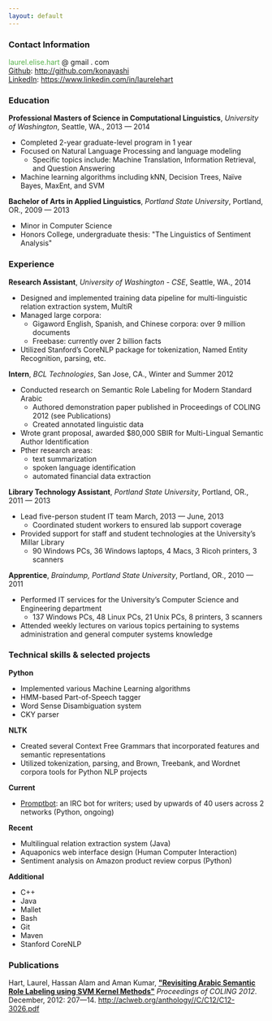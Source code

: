 ```yaml
---
layout: default
---
```


<h3>Contact Information</h3>

<p><span style="color:#59B34C">laurel.elise.hart</span> &#64; gmail &#46; com</a><br />
<a href="http://github.com/konayashi">Github</a>: <a href="http://github.com/konayashi">http://github.com/konayashi</a><br />
<a href="https://www.linkedin.com/in/laurelehart">LinkedIn</a>: <a href="https://www.linkedin.com/in/laurelehart">https://www.linkedin.com/in/laurelehart</a></p>

<h3>Education</h3>

<p><strong>Professional Masters of Science in Computational Linguistics</strong>, <i>University of Washington</i>, Seattle, WA.,  2013 &mdash; 2014  <br />
<ul>
<li>Completed 2-year graduate-level program in 1 year</li>
<li>Focused on Natural Language Processing and language modeling
	<ul>
	<li> Specific topics include: Machine Translation, Information Retrieval, and Question Answering</li>
	</ul>
</li>
<li>Machine learning algorithms including kNN, Decision Trees, Naïve Bayes, MaxEnt, and SVM</li>
</ul>
<strong>Bachelor of Arts in Applied Linguistics</strong>, <i>Portland State University</i>, Portland, OR.,  2009 &mdash; 2013<br />
<ul>
<li>Minor in Computer Science</li>
<li>Honors College, undergraduate thesis: "The Linguistics of Sentiment Analysis"</li>
</ul>
</p>

<h3>Experience</h3>

<p><strong>Research Assistant</strong>, <i>University of Washington - CSE</i>, Seattle, WA.,  2014 <br />
<ul>
<li>Designed and implemented training data pipeline for multi-linguistic relation extraction system, MultiR</li>
<li>Managed large corpora:
	<ul>
	<li>Gigaword English, Spanish, and Chinese corpora: over 9 million documents</li>
	<li>Freebase: currently over 2 billion facts</li>
	</ul>
</li>
<li>Utilized Stanford’s CoreNLP package for tokenization, Named Entity Recognition, parsing, etc.</li>
</li>
</ul>

<strong>Intern</strong>, <i>BCL Technologies</i>, San Jose, CA., Winter and Summer 2012 <br />
<ul>
<li>Conducted research on Semantic Role Labeling for Modern Standard Arabic
	<ul>
	<li>Authored demonstration paper published in Proceedings of COLING 2012 (see Publications)</li>
	<li>Created annotated linguistic data</li>
	</ul>
</li>
<li>Wrote grant proposal, awarded $80,000 SBIR for Multi-Lingual Semantic Author Identification</li>
<li>Pther research areas: 
	<ul>
	<li>text summarization</li>
	<li>spoken language identification</li>
	<li>automated financial data extraction</li>
	</ul>
</li>
</ul>

<strong>Library Technology Assistant</strong>, <i>Portland State University</i>, Portland, OR., 2011 &mdash; 2013<br />
<ul>
<li>Lead five-person student IT team March, 2013 &mdash; June, 2013
	<ul>
	<li>Coordinated student workers to ensured lab support coverage</li>
	</ul>
</li>
<li>Provided support for staff and student technologies at the University’s Millar Library
	<ul>
	<li>90 Windows PCs, 36 Windows laptops, 4 Macs, 3 Ricoh printers, 3 scanners</li>
	</ul>
</li>
</ul>

<strong>Apprentice</strong>, <i>Braindump, Portland State University</i>, Portland, OR., 2010 &mdash; 2011 <br />
<ul>
<li>Performed IT services for the University’s Computer Science and Engineering department
	<ul>
	<li>137 Windows PCs, 48 Linux PCs, 21 Unix PCs, 8 printers, 3 scanners</li>
	</ul>
</li>
<li>Attended weekly lectures on various topics pertaining to systems administration and general computer systems knowledge</li>
</ul>

<h3>Technical skills &amp; selected projects</h3>

<p><strong>Python</strong> <br />
<ul>
<li>Implemented various Machine Learning algorithms</li>
<li>HMM-based Part-of-Speech tagger</li>
<li>Word Sense Disambiguation system</li>
<li>CKY parser</li>
</ul>

<strong>NLTK</strong> <br />
<ul>
<li>Created several Context Free Grammars that incorporated features and semantic representations</li>
<li>Utilized tokenization, parsing, and Brown, Treebank, and Wordnet corpora tools for Python NLP projects</li>
</ul>

<strong>Current</strong> <br />
<ul>
<li><a href="/promptbot">Promptbot</a>: an IRC bot for writers; used by upwards of 40 users across 2 networks (Python, ongoing)</li>
</ul>

<strong>Recent</strong> <br />
<ul>
<li>Multilingual relation extraction system (Java)</li>
<li>Aquaponics web interface design (Human Computer Interaction)</li>
<li>Sentiment analysis on Amazon product review corpus (Python)</li>
</ul>

<strong>Additional</strong> <br />
<ul>
<li>C++</li>
<li>Java</li>
<li>Mallet</li>
<li>Bash</li>
<li>Git</li>
<li>Maven</li>
<li>Stanford CoreNLP</li>
</ul>
</p>

<h3>Publications</h3>

<p>Hart, Laurel, Hassan Alam and Aman Kumar, <strong><a href="http://aclweb.org/anthology//C/C12/C12-3026.pdf">"Revisiting Arabic Semantic Role Labeling using SVM Kernel Methods"</a></strong> <i>Proceedings of COLING 2012</i>. December, 2012: 207—14. <a href="http://aclweb.org/anthology//C/C12/C12-3026.pdf">http://aclweb.org/anthology//C/C12/C12-3026.pdf</a></p>

